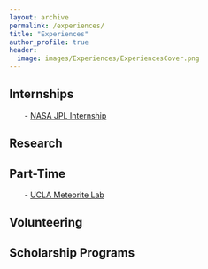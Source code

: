 ```yaml
---
layout: archive
permalink: /experiences/
title: "Experiences"
author_profile: true
header:
  image: images/Experiences/ExperiencesCover.png
---
```


## Internships
&nbsp;&nbsp;&nbsp;&nbsp;&nbsp;&nbsp; - [NASA JPL Internship](JPL-Internship/)
## Research

## Part-Time
&nbsp;&nbsp;&nbsp;&nbsp;&nbsp;&nbsp; - [UCLA Meteorite Lab](UCLA-Meteorite-Lab)

## Volunteering

## Scholarship Programs
